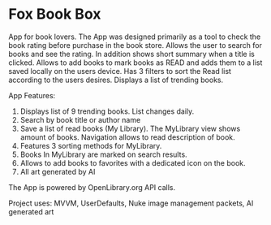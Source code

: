 Fox Book Box 
===============

App for book lovers. 
The App was designed primarily as a tool to check the book rating before purchase in the book store.
Allows the user to search for books and see the rating. In addition shows short summary when a title is clicked.
Allows to add books to mark books as READ and adds them to a list saved locally on the users device.
Has 3 filters to sort the Read list according to the users desires.
Displays a list of trending books.

App Features:
1. Displays list of 9 trending books. List changes daily.
2. Search by book title or author name
3. Save a list of read books (My Library). The MyLibrary view shows amount of books. Navigation allows to read description of book.
4. Features 3 sorting methods for MyLibrary.
5. Books In MyLibrary are marked on search results.
6. Allows to add books to favorites with a dedicated icon on the book.
7. All art generated by AI


The App is powered by OpenLibrary.org API calls.

Project uses:
MVVM,
UserDefaults,
Nuke image management packets,
AI generated art
